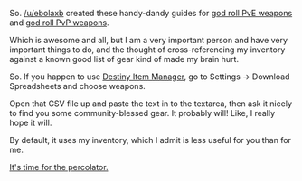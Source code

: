 So.  [/u/ebolaxb](https://www.reddit.com/user/ebolaxb) created these handy-dandy guides for [god roll PvE weapons](https://www.reddit.com/r/DestinyTheGame/comments/5nkjiy/pve_god_roll_quick_reference_guide/) and [god roll PvP weapons](https://www.reddit.com/r/DestinyTheGame/comments/5nk2o2/pvp_god_roll_quick_reference_guide/).

Which is awesome and all, but I am a very important person and have very important things to do, and the thought of cross-referencing my inventory against a known good list of gear kind of made my brain hurt.

So.  If you happen to use [Destiny Item Manager](https://destinyitemmanager.com/), go to Settings -> Download Spreadsheets and choose weapons.

Open that CSV file up and paste the text  in to the textarea, then ask it nicely to find you some community-blessed gear.  It probably will!  Like, I really hope it will.

By default, it uses my inventory, which I admit is less useful for you than for me.

[It's time for the percolator.](https://www.youtube.com/watch?v=_UlhLd76IzQ)